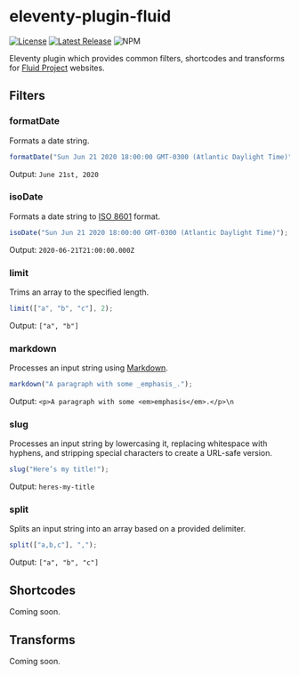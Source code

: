 # eleventy-plugin-fluid

[![License](https://badgen.net/github/license/fluid-project/eleventy-plugin-fluid/)](https://github.com/fluid-project/eleventy-plugin-fluid/blob/main/LICENSE.md)
[![Latest Release](https://badgen.net/github/release/fluid-project/eleventy-plugin-fluid/)](https://github.com/fluid-project/eleventy-plugin-fluid/releases/latest/)
![NPM](https://badgen.net/npm/v/@fluid-project/eleventy-plugin-fluid)

Eleventy plugin which provides common filters, shortcodes and transforms for [Fluid Project](https://fluidproject.org) websites.

## Filters

### formatDate

Formats a date string.

```javascript
formatDate("Sun Jun 21 2020 18:00:00 GMT-0300 (Atlantic Daylight Time)");
```

Output: `June 21st, 2020`

### isoDate

Formats a date string to [ISO 8601](https://developer.mozilla.org/en-US/docs/Web/JavaScript/Reference/Global_Objects/Date/toISOString) format.

```javascript
isoDate("Sun Jun 21 2020 18:00:00 GMT-0300 (Atlantic Daylight Time)");
```

Output: `2020-06-21T21:00:00.000Z`

### limit

Trims an array to the specified length.

```javascript
limit(["a", "b", "c"], 2);
```

Output: `["a", "b"]`

### markdown

Processes an input string using [Markdown](https://markdown-it.github.io).

```javascript
markdown("A paragraph with some _emphasis_.");
```

Output: `<p>A paragraph with some <em>emphasis</em>.</p>\n`

### slug

Processes an input string by lowercasing it, replacing whitespace with hyphens, and stripping special characters to create a URL-safe version.

```javascript
slug("Here’s my title!");
```

Output: `heres-my-title`

### split

Splits an input string into an array based on a provided delimiter.

```javascript
split(["a,b,c"], ",");
```

Output: `["a", "b", "c"]`

## Shortcodes

Coming soon.

## Transforms

Coming soon.
